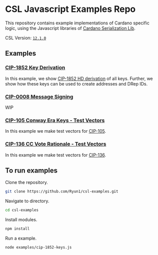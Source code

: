 # CSL Javascript Examples Repo

This repository contains example implementations of Cardano specific logic, using the Javascript libraries of [Cardano Serialization Lib](https://github.com/Emurgo/cardano-serialization-lib).

CSL Version: [`12.1.0`](https://www.npmjs.com/package/@emurgo/cardano-serialization-lib-nodejs/v/12.1.0)

## Examples

### [CIP-1852 Key Derivation](./examples/CIP-1852/cip-1852-keys.js)

In this example, we show [CIP-1852 HD derivation](https://github.com/cardano-foundation/CIPs/tree/master/CIP-1852) of all keys.
Further, we show how these keys can be used to create addresses and DRep IDs.

### [CIP-0008 Message Signing](./examples/CIP-0008/cip-0008-signing.js)

WIP

### [CIP-105 Conway Era Keys - Test Vectors](./examples/CIP-105/cip-105-test-vectors.js)

In this example we make test vectors for [CIP-105](https://github.com/cardano-foundation/CIPs/tree/master/CIP-0105).

### [CIP-136 CC Vote Rationale - Test Vectors](./examples/CIP-136/cip-136-test-vectors.js)

In this example we make test vectors for [CIP-136](https://github.com/cardano-foundation/CIPs/tree/master/CIP-0136).

## To run examples

Clone the repository.

```sh
git clone https://github.com/Ryun1/csl-examples.git
```

Navigate to directory.

```sh
cd csl-examples
```

Install modules.

```sh
npm install
```

Run a example.

```sh
node examples/cip-1852-keys.js
```